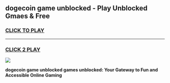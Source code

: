 
## dogecoin game unblocked - Play Unblocked Gmaes & Free
<h3>
<a href="https://news.freeplayer.one?title=dogecoin_game_unblocked&ref=16F">CLICK TO PLAY</a></h3>
<hr>

<h3>
<a href="https://news.freeplayer.one?title=dogecoin_game_unblocked&ref=16F">CLICK 2 PLAY</a>
  
</h3>

<a href="https://news.freeplayer.one?title=dogecoin_game_unblocked&ref=16F/"><img src="https://clearcache.store/games.png"></a>


**dogecoin game unblocked games unblocked: Your Gateway to Fun and Accessible Online Gaming**
